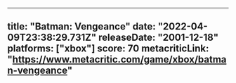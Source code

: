 
---
title: "Batman: Vengeance"
date: "2022-04-09T23:38:29.731Z"
releaseDate: "2001-12-18"
platforms: ["xbox"]
score: 70
metacriticLink: "https://www.metacritic.com/game/xbox/batman-vengeance"
---
